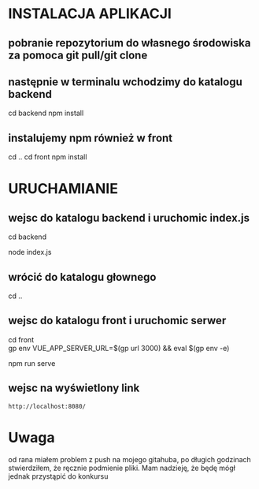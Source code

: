 # INSTALACJA APLIKACJI
## pobranie repozytorium do własnego środowiska za pomoca git pull/git clone <link do repozytorium>
## następnie w terminalu wchodzimy do katalogu backend
cd backend
npm install
## instalujemy npm również w front
cd ..
cd front
npm install
# URUCHAMIANIE
## wejsc do katalogu backend i uruchomic index.js
cd backend

node index.js
## wrócić do katalogu głownego
cd ..
## wejsc do katalogu front i uruchomic serwer
cd front     
gp env VUE_APP_SERVER_URL=$(gp url 3000) && eval $(gp env -e)

npm run serve

## wejsc na wyświetlony link
    http://localhost:8080/

# Uwaga 
od rana miałem problem z push na mojego gitahuba, po długich godzinach stwierdziłem, że ręcznie podmienie pliki. Mam nadzieję, że będę mógł jednak przystąpić do konkursu
